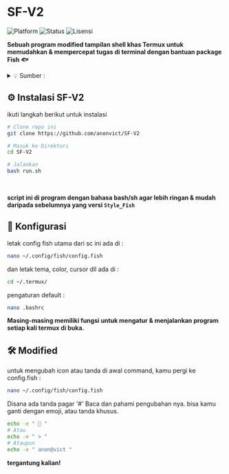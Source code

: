 # SF-V2
![Platform](https://img.shields.io/badge/platform-Termux-red)
![Status](https://img.shields.io/badge/status-active-brightgreen)
![Lisensi](https://img.shields.io/badge/license-MIT-blue)

**Sebuah program modified tampilan shell khas Termux untuk memudahkan & mempercepat tugas di terminal dengan bantuan package Fish 🐟**
<details>
  <summary>💡 Sumber :</summary>
<br>
  
 - *Di kode oleh **x7cyber** (@cyberm_)*  
 - *Disederhanakan oleh **(@anonvict)***
</details>


## ⚙️ Instalasi SF-V2
ikuti langkah berikut untuk instalasi

```bash
# Clone repo ini
git clone https://github.com/anonvict/SF-V2

# Masuk ke Direktori
cd SF-V2

# Jalankan
bash run.sh
```
<br>

**script ini di program dengan bahasa bash/sh agar lebih ringan & mudah daripada sebelumnya yang versi `Style_Fish`**

## 📝 Konfigurasi
letak config fish utama dari sc ini ada di :
```bash
nano ~/.config/fish/config.fish
```
dan letak tema, color, cursor dll ada di :
```bash
cd ~/.termux/
```
pengaturan default :
```bash
nano .bashrc
```
**Masing-masing memiliki fungsi untuk mengatur & menjalankan program setiap kali termux di buka.**

## 🛠️ Modified
untuk mengubah icon atau tanda di awal command, kamu pergi ke config.fish :
```bash
nano ~/.config/fish/config.fish
```
Disana ada tanda pagar '#' Baca dan pahami pengubahan nya. bisa kamu ganti dengan emoji, atau tanda khusus.
```bash
echo -e " 🦊 "
# Atau
echo -e " > "
# Ataupun
echo -e " anon@vict "
```
**tergantung kalian!**
